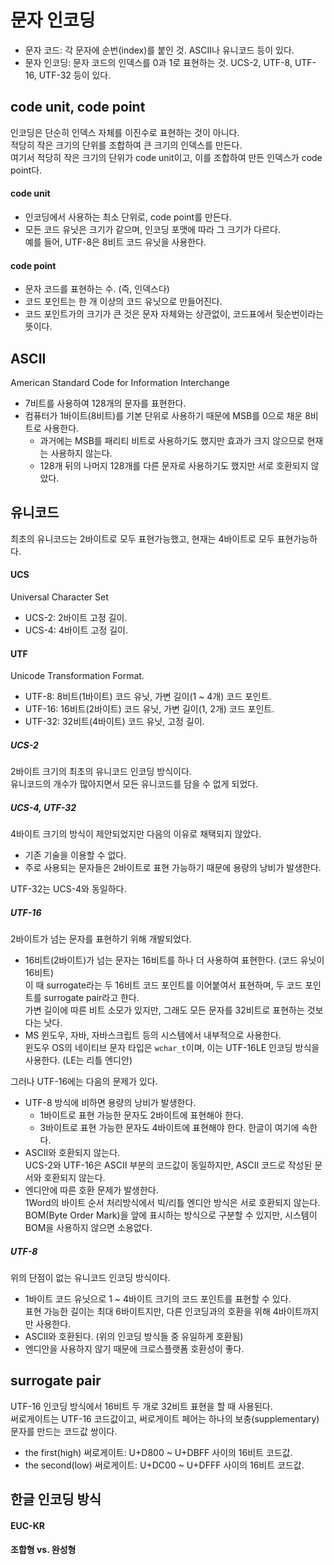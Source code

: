 # 문자 인코딩
- 문자 코드: 각 문자에 순번(index)를 붙인 것. ASCII나 유니코드 등이 있다.
- 문자 인코딩: 문자 코드의 인덱스를 0과 1로 표현하는 것. UCS-2, UTF-8, UTF-16, UTF-32 등이 있다.

## code unit, code point
인코딩은 단순히 인덱스 자체를 이진수로 표현하는 것이 아니다.  
적당히 작은 크기의 단위를 조합하여 큰 크기의 인덱스를 만든다.  
여기서 적당히 작은 크기의 단위가 code unit이고, 이를 조합하여 만든 인덱스가 code point다.
#### code unit
- 인코딩에서 사용하는 최소 단위로, code point를 만든다.
- 모든 코드 유닛은 크기가 같으며, 인코딩 포맷에 따라 그 크기가 다르다.  
예를 들어, UTF-8은 8비트 코드 유닛을 사용한다.
#### code point
- 문자 코드를 표현하는 수. (즉, 인덱스다)  
- 코드 포인트는 한 개 이상의 코드 유닛으로 만들어진다.
- 코드 포인트가의 크기가 큰 것은 문자 자체와는 상관없이, 코드표에서 뒷순번이라는 뜻이다.

## ASCII
American Standard Code for Information Interchange
- 7비트를 사용하여 128개의 문자를 표현한다.
- 컴퓨터가 1바이트(8비트)를 기본 단위로 사용하기 때문에 MSB를 0으로 채운 8비트로 사용한다.
  - 과거에는 MSB를 패리티 비트로 사용하기도 했지만 효과가 크지 않으므로 현재는 사용하지 않는다.
  - 128개 뒤의 나머지 128개를 다른 문자로 사용하기도 했지만 서로 호환되지 않았다.

## 유니코드
최초의 유니코드는 2바이트로 모두 표현가능했고, 현재는 4바이트로 모두 표현가능하다.
#### UCS
Universal Character Set
- UCS-2: 2바이트 고정 길이.
- UCS-4: 4바이트 고정 길이.
#### UTF
Unicode Transformation Format.
- UTF-8:   8비트(1바이트) 코드 유닛, 가변 길이(1 ~ 4개) 코드 포인트.
- UTF-16: 16비트(2바이트) 코드 유닛, 가변 길이(1, 2개) 코드 포인트.
- UTF-32: 32비트(4바이트) 코드 유닛, 고정 길이.

##### UCS-2
2바이트 크기의 최초의 유니코드 인코딩 방식이다.  
유니코드의 개수가 많아지면서 모든 유니코드를 담을 수 없게 되었다.  
##### UCS-4, UTF-32
4바이트 크기의 방식이 제안되었지만 다음의 이유로 채택되지 않았다.  
- 기존 기술을 이용할 수 없다.
- 주로 사용되는 문자들은 2바이트로 표현 가능하기 때문에 용량의 낭비가 발생한다.

UTF-32는 UCS-4와 동일하다.

##### UTF-16
2바이트가 넘는 문자를 표현하기 위해 개발되었다.
- 16비트(2바이트)가 넘는 문자는 16비트를 하나 더 사용하여 표현한다. (코드 유닛이 16비트)  
이 때 surrogate라는 두 16비트 코드 포인트를 이어붙여서 표현하며, 두 코드 포인트를 surrogate pair라고 한다.  
가변 길이에 따른 비트 소모가 있지만, 그래도 모든 문자를 32비트로 표현하는 것보다는 낫다.
- MS 윈도우, 자바, 자바스크립트 등의 시스템에서 내부적으로 사용한다.  
윈도우 OS의 네이티브 문자 타입은 `wchar_t`이며, 이는 UTF-16LE 인코딩 방식을 사용한다. (LE는 리틀 엔디안)

그러나 UTF-16에는 다음의 문제가 있다.
- UTF-8 방식에 비하면 용량의 낭비가 발생한다.
  - 1바이트로 표현 가능한 문자도 2바이트에 표현해야 한다.
  - 3바이트로 표현 가능한 문자도 4바이트에 표현해야 한다. 한글이 여기에 속한다.
- ASCII와 호환되지 않는다.  
UCS-2와 UTF-16은 ASCII 부분의 코드값이 동일하지만, ASCII 코드로 작성된 문서와 호환되지 않는다.
- 엔디안에 따른 호환 문제가 발생한다.  
1Word의 바이트 순서 처리방식에서 빅/리틀 엔디안 방식은 서로 호환되지 않는다.  
BOM(Byte Order Mark)을 앞에 표시하는 방식으로 구분할 수 있지만, 시스템이 BOM을 사용하지 않으면 소용없다.

##### UTF-8
위의 단점이 없는 유니코드 인코딩 방식이다.
- 1바이트 코드 유닛으로 1 ~ 4바이트 크기의 코드 포인트를 표현할 수 있다.  
표현 가능한 길이는 최대 6바이트지만, 다른 인코딩과의 호환을 위해 4바이트까지만 사용한다.
- ASCII와 호환된다. (위의 인코딩 방식들 중 유일하게 호환됨)
- 엔디안을 사용하지 않기 때문에 크로스플랫폼 호환성이 좋다.

## surrogate pair
UTF-16 인코딩 방식에서 16비트 두 개로 32비트 표현을 할 때 사용된다.  
써로게이트는 UTF-16 코드값이고, 써로게이트 페어는 하나의 보충(supplementary) 문자를 만드는 코드값 쌍이다.  
- the first(high) 써로게이트: U+D800 ~ U+DBFF 사이의 16비트 코드값.
- the second(low) 써로게이트: U+DC00 ~ U+DFFF 사이의 16비트 코드값.

## 한글 인코딩 방식
#### EUC-KR
#### 조합형 vs. 완성형
